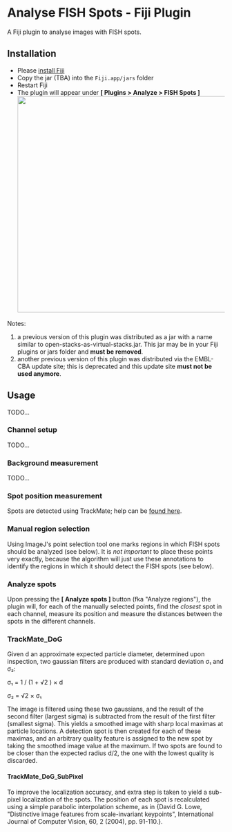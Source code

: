 # Analyse FISH Spots - Fiji Plugin

A Fiji plugin to analyse images with FISH spots.

## Installation

- Please [install Fiji](fiji.sc)
- Copy the jar (TBA) into the `Fiji.app/jars` folder  
- Restart Fiji
- The plugin will appear under **[ Plugins > Analyze > FISH Spots ]** <img src="https://user-images.githubusercontent.com/2157566/79047667-6b54cb80-7c18-11ea-84ff-7d1d29fe6570.png" width="500">

Notes: 

1. a previous version of this plugin was distributed as a jar with a name similar to open-stacks-as-virtual-stacks.jar. This jar may be in your Fiji plugins or jars folder and **must be removed**.
2. another previous version of this plugin was distributed via the EMBL-CBA update site; this is deprecated and this update site **must not be used anymore**.

## Usage

TODO...

### Channel setup

TODO...

### Background measurement

TODO...

### Spot position measurement

Spots are detected using TrackMate; help can be [found here](https://imagej.net/TrackMate_Algorithms#Spot_features_generated_by_the_spot_detectors).

### Manual region selection

Using ImageJ's point selection tool one marks regions in which FISH spots should be analyzed (see below). It is *not important* to place these points very exactly, because the algorithm will just use these annotations to identify the regions in which it should detect the FISH spots (see below). 

### Analyze spots

Upon pressing the **[ Analyze spots ]** button (fka "Analyze regions"), the plugin will, for each of the manually selected points, find the *closest* spot in each channel, measure its position and measure the distances between the spots in the different channels. 

### TrackMate_DoG

Given d an approximate expected particle diameter, determined upon inspection, two gaussian filters are produced with standard deviation σ₁ and σ₂:

σ₁ = 1 / (1 + √2 ) × d

σ₂ = √2 × σ₁

The image is filtered using these two gaussians, and the result of the second filter (largest sigma) is subtracted from the result of the first filter (smallest sigma). This yields a smoothed image with sharp local maximas at particle locations. A detection spot is then created for each of these maximas, and an arbitrary quality feature is assigned to the new spot by taking the smoothed image value at the maximum. If two spots are found to be closer than the expected radius d/2, the one with the lowest quality is discarded.

#### TrackMate_DoG_SubPixel

To improve the localization accuracy, and extra step is taken to yield a sub-pixel localization of the spots. The position of each spot is recalculated using a simple parabolic interpolation scheme, as in {David G. Lowe, "Distinctive image features from scale-invariant keypoints", International Journal of Computer Vision, 60, 2 (2004), pp. 91-110.}.


